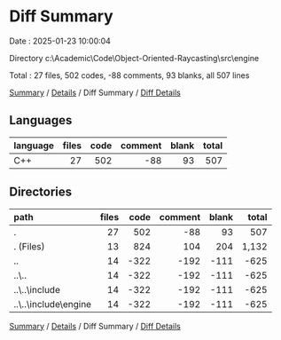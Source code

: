 # Diff Summary

Date : 2025-01-23 10:00:04

Directory c:\\Academic\\Code\\Object-Oriented-Raycasting\\src\\engine

Total : 27 files,  502 codes, -88 comments, 93 blanks, all 507 lines

[Summary](results.md) / [Details](details.md) / Diff Summary / [Diff Details](diff-details.md)

## Languages
| language | files | code | comment | blank | total |
| :--- | ---: | ---: | ---: | ---: | ---: |
| C++ | 27 | 502 | -88 | 93 | 507 |

## Directories
| path | files | code | comment | blank | total |
| :--- | ---: | ---: | ---: | ---: | ---: |
| . | 27 | 502 | -88 | 93 | 507 |
| . (Files) | 13 | 824 | 104 | 204 | 1,132 |
| .. | 14 | -322 | -192 | -111 | -625 |
| ..\\.. | 14 | -322 | -192 | -111 | -625 |
| ..\\..\\include | 14 | -322 | -192 | -111 | -625 |
| ..\\..\\include\\engine | 14 | -322 | -192 | -111 | -625 |

[Summary](results.md) / [Details](details.md) / Diff Summary / [Diff Details](diff-details.md)
